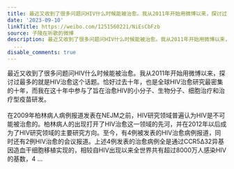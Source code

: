 ```yaml
---
title: 最近又收到了很多问题问HIV什么时候能被治愈。我从2011年开始用微博以来，探讨过最多的就是HIV治愈这个话题。恰好过去十年，也是全球HIV治愈研究最密集的十年，...
date: '2023-09-10'
linkTitle: https://weibo.com/1251560221/NiEsCbFzb
source: 子陵在听歌的微博
description: 最近又收到了很多问题问HIV什么时候能被治愈。我从2011年开始用微博以来，探讨过最多的就是HIV治愈这个话题。恰好过去十年，也是全球HIV治愈研究最密集的十年，而我在这十年中参与了旨在治愈HIV的小分子、生物分子、细胞治疗和治疗型疫苗研发。<br><br>在2009年柏林病人病例报道发表在NEJM之前，HIV研究领域普遍认为HIV是不可能被治愈的。柏林病人的出现打开了HIV治愈这一领域的先河，并在2012年以后成为了HIV研究领域的主要研究方向。至今，有4例被发表的HIV治愈病例报道，同时还有2例HIV治愈的会议报道。上述4例发表的治愈病例全是通过CCR5Δ32异基因造血干细胞移植实现的，相较自HIV出现以来全世界共有超过8000万人感染HIV的基数，4
  ...
disable_comments: true
---
```

最近又收到了很多问题问HIV什么时候能被治愈。我从2011年开始用微博以来，探讨过最多的就是HIV治愈这个话题。恰好过去十年，也是全球HIV治愈研究最密集的十年，而我在这十年中参与了旨在治愈HIV的小分子、生物分子、细胞治疗和治疗型疫苗研发。<br><br>在2009年柏林病人病例报道发表在NEJM之前，HIV研究领域普遍认为HIV是不可能被治愈的。柏林病人的出现打开了HIV治愈这一领域的先河，并在2012年以后成为了HIV研究领域的主要研究方向。至今，有4例被发表的HIV治愈病例报道，同时还有2例HIV治愈的会议报道。上述4例发表的治愈病例全是通过CCR5Δ32异基因造血干细胞移植实现的，相较自HIV出现以来全世界共有超过8000万人感染HIV的基数，4 ...